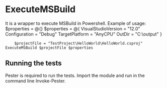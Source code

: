 ExecuteMSBuild
==============

It is a wrapper to execute MSBuild in Powershell.
Example of usage:
	$properties = @{}
	$properties = @{
		VisualStudioVersion = "12.0"
		Configuration = "Debug"
		TargetPlatform = "AnyCPU"
		OutDir = "C:\output\"
	}

        $projectFile = "TestProject\HelloWorld\HelloWorld.csproj"
	ExecuteMSBuild $projectFile $properties

Running the tests
-----------------
Pester is required to run the tests. Import the module and run in the command line Invoke-Pester.
